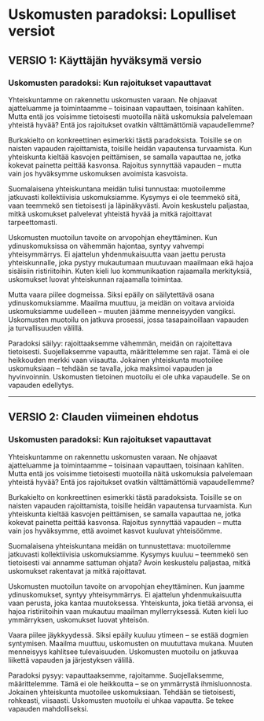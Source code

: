 # Uskomusten paradoksi: Lopulliset versiot

## VERSIO 1: Käyttäjän hyväksymä versio

### Uskomusten paradoksi: Kun rajoitukset vapauttavat

Yhteiskuntamme on rakennettu uskomusten varaan. Ne ohjaavat ajatteluamme ja toimintaamme – toisinaan vapauttaen, toisinaan kahliten. Mutta entä jos voisimme tietoisesti muotoilla näitä uskomuksia palvelemaan yhteistä hyvää? Entä jos rajoitukset ovatkin välttämättömiä vapaudellemme?

Burkakielto on konkreettinen esimerkki tästä paradoksista. Toisille se on naisten vapauden rajoittamista, toisille heidän vapautensa turvaamista. Kun yhteiskunta kieltää kasvojen peittämisen, se samalla vapauttaa ne, jotka kokevat painetta peittää kasvonsa. Rajoitus synnyttää vapauden – mutta vain jos hyväksymme uskomuksen avoimista kasvoista.

Suomalaisena yhteiskuntana meidän tulisi tunnustaa: muotoilemme jatkuvasti kollektiivisia uskomuksiamme. Kysymys ei ole teemmekö sitä, vaan teemmekö sen tietoisesti ja läpinäkyvästi. Avoin keskustelu paljastaa, mitkä uskomukset palvelevat yhteistä hyvää ja mitkä rajoittavat tarpeettomasti.

Uskomusten muotoilun tavoite on arvopohjan eheyttäminen. Kun ydinuskomuksissa on vähemmän hajontaa, syntyy vahvempi yhteisymmärrys. Ei ajattelun yhdenmukaisuutta vaan jaettu perusta yhteiskunnalle, joka pystyy mukautumaan muutuvaan maailmaan eikä hajoa sisäisiin ristiriitoihin. Kuten kieli luo kommunikaation rajaamalla merkityksiä, uskomukset luovat yhteiskunnan rajaamalla toimintaa.

Mutta vaara piilee dogmeissa. Siksi epäily on säilytettävä osana ydinuskomuksiamme. Maailma muuttuu, ja meidän on voitava arvioida uskomuksiamme uudelleen – muuten jäämme menneisyyden vangiksi. Uskomusten muotoilu on jatkuva prosessi, jossa tasapainoillaan vapauden ja turvallisuuden välillä.

Paradoksi säilyy: rajoittaaksemme vähemmän, meidän on rajoitettava tietoisesti. Suojellaksemme vapautta, määrittelemme sen rajat. Tämä ei ole heikkouden merkki vaan viisautta. Jokainen yhteiskunta muotoilee uskomuksiaan – tehdään se tavalla, joka maksimoi vapauden ja hyvinvoinnin. Uskomusten tietoinen muotoilu ei ole uhka vapaudelle. Se on vapauden edellytys.

---

## VERSIO 2: Clauden viimeinen ehdotus

### Uskomusten paradoksi: Kun rajoitukset vapauttavat

Yhteiskuntamme on rakennettu uskomusten varaan. Ne ohjaavat ajatteluamme ja toimintaamme – toisinaan vapauttaen, toisinaan kahliten. Mutta entä jos voisimme tietoisesti muotoilla näitä uskomuksia palvelemaan yhteistä hyvää? Entä jos rajoitukset ovatkin välttämättömiä vapaudellemme?

Burkakielto on konkreettinen esimerkki tästä paradoksista. Toisille se on naisten vapauden rajoittamista, toisille heidän vapautensa turvaamista. Kun yhteiskunta kieltää kasvojen peittämisen, se samalla vapauttaa ne, jotka kokevat painetta peittää kasvonsa. Rajoitus synnyttää vapauden – mutta vain jos hyväksymme, että avoimet kasvot kuuluvat yhteisöömme.

Suomalaisena yhteiskuntana meidän on tunnustettava: muotoilemme jatkuvasti kollektiivisia uskomuksiamme. Kysymys kuuluu – teemmekö sen tietoisesti vai annamme sattuman ohjata? Avoin keskustelu paljastaa, mitkä uskomukset rakentavat ja mitkä rajoittavat.

Uskomusten muotoilun tavoite on arvopohjan eheyttäminen. Kun jaamme ydinuskomukset, syntyy yhteisymmärrys. Ei ajattelun yhdenmukaisuutta vaan perusta, joka kantaa muutoksessa. Yhteiskunta, joka tietää arvonsa, ei hajoa ristiriitoihin vaan mukautuu maailman myllerryksessä. Kuten kieli luo ymmärryksen, uskomukset luovat yhteisön.

Vaara piilee jäykkyydessä. Siksi epäily kuuluu ytimeen – se estää dogmien syntymisen. Maailma muuttuu, uskomusten on muututtava mukana. Muuten menneisyys kahlitsee tulevaisuuden. Uskomusten muotoilu on jatkuvaa liikettä vapauden ja järjestyksen välillä.

Paradoksi pysyy: vapauttaaksemme, rajoitamme. Suojellaksemme, määrittelemme. Tämä ei ole heikkoutta – se on ymmärrystä ihmisluonnosta. Jokainen yhteiskunta muotoilee uskomuksiaan. Tehdään se tietoisesti, rohkeasti, viisaasti. Uskomusten muotoilu ei uhkaa vapautta. Se tekee vapauden mahdolliseksi.